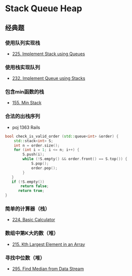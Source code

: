 # Stack Queue Heap

## 经典题

### 使用队列实现栈

- [225. Implement Stack using Queues](https://leetcode.com/problems/implement-stack-using-queues/description/)

### 使用栈实现队列

- [232. Implement Queue using Stacks](https://leetcode.com/problems/implement-queue-using-stacks/description/)

### 包含min函数的栈

- [155. Min Stack](https://leetcode.com/problems/min-stack/description/)

### 合法的出栈序列

- poj 1363 Rails

```c++
bool check_is_valid_order (std::queue<int> &order) {
    std::stack<int> S;
    int n = order.size();
    for (int i = 1; i <= n; i++) {
        S.push(i);
        while (!S.empty() && order.front() == S.top()) {
            S.pop();
            order.pop();
        }
   }
   if (!S.empty())
       return false;
      return true;
}
```

### 简单的计算器（栈）

- [224. Basic Calculator](https://leetcode.com/problems/basic-calculator/description/)

### 数组中第K大的数（堆）

- [215. Kth Largest Element in an Array](https://leetcode.com/problems/kth-largest-element-in-an-array/description/)

### 寻找中位数（堆）

- [295. Find Median from Data Stream](https://leetcode.com/problems/find-median-from-data-stream/description/)